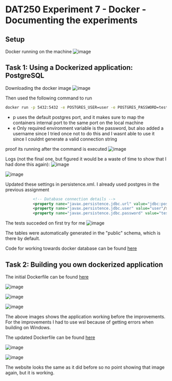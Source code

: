 # DAT250 Experiment 7 - Docker - Documenting the experiments

## Setup

Docker running on the machine
![image](https://github.com/user-attachments/assets/dd7fb92d-8fbb-4714-a420-87dab8fa572f)

## Task 1: Using a Dockerized application: PostgreSQL

Downloading the docker image
![image](https://github.com/user-attachments/assets/29636e4e-3662-48d0-b6d6-2b15b01e757d)

Then used the following command to run

```bash
docker run -p 5432:5432 -e POSTGRES_USER=user -e POSTGRES_PASSWORD=testpassword123 -d --name my-postgres --rm postgres
```

- p uses the default postgres port, and it makes sure to map the containers internal port to the same port on the local machine
- e Only required environment variable is the password, but also added a username since I tried once not to do this and I wasnt able to use it since I couldnt generate a valid connection string

proof its running after the command is executed
![image](https://github.com/user-attachments/assets/7bc64d1d-b0ca-48f5-a97a-d3e7c4248167)

Logs (not the final one, but figured it would be a waste of time to show that I had done this again):
![image](https://github.com/user-attachments/assets/aa3f6b15-a5c3-43a5-a312-8ac9d532fdff)

![image](https://github.com/user-attachments/assets/acd33103-9d2a-442d-82b5-d6cd9372cfc0)

Updated these settings in persistence.xml. I already used postgres in the previous assignment

```xml
            <!-- Database connection details -->
            <property name="javax.persistence.jdbc.url" value="jdbc:postgresql://localhost:5432/postgres"/>
            <property name="javax.persistence.jdbc.user" value="user"/>
            <property name="javax.persistence.jdbc.password" value="testpassword123"/>
```

The tests succeded on first try for me
![image](https://github.com/user-attachments/assets/9439b7c4-3c4b-4fae-b700-16f1b24309c6)

The tables were automatically generated in the "public" schema, which is there by default.

Code for working towards docker database can be found [here](https://github.com/Ivhene/dat250-jpa-tutorial)

## Task 2: Building you own dockerized application

The initial Dockerfile can be found [here](https://github.com/Ivhene/poll-app/blob/58441d4d1db13ae6882056bf8b28c758f83041a6/Dockerfile)

![image](https://github.com/user-attachments/assets/7b69ee8e-4f7e-4de2-9f1f-493cf8ccb040)

![image](https://github.com/user-attachments/assets/749f3fd6-d7be-4e76-8a1e-e0a7dc8000de)

![image](https://github.com/user-attachments/assets/25b94e01-4656-4c23-b6f3-9d10d8b7b122)

The above images shows the application working before the improvements. For the improvements I had to use wsl because of getting errors when building on Windows.

The updated Dockerfile can be found [here](https://github.com/Ivhene/poll-app/blob/main/Dockerfile)

![image](https://github.com/user-attachments/assets/28143c29-25ea-463c-b16f-ea310fdab2f0)

![image](https://github.com/user-attachments/assets/f1268f4a-268d-46bb-b2d9-c3ef1ac0130d)

The website looks the same as it did before so no point showing that image again, but it is working.


